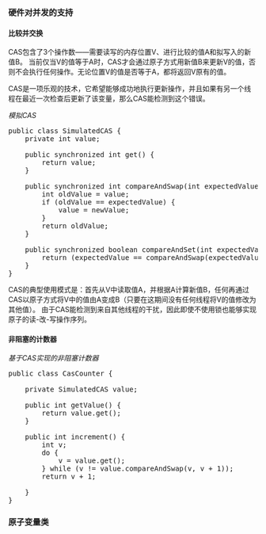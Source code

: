 ### 硬件对并发的支持
#### 比较并交换
CAS包含了3个操作数——需要读写的内存位置V、进行比较的值A和拟写入的新值B。
当前仅当V的值等于A时，CAS才会通过原子方式用新值B来更新V的值，否则不会执行任何操作。无论位置V的值是否等于A，都将返回V原有的值。

CAS是一项乐观的技术，它希望能够成功地执行更新操作，并且如果有另一个线程在最近一次检查后更新了该变量，那么CAS能检测到这个错误。

*模拟CAS*

<pre>
public class SimulatedCAS {
    private int value;

    public synchronized int get() {
        return value;
    }

    public synchronized int compareAndSwap(int expectedValue, int newValue) {
        int oldValue = value;
        if (oldValue == expectedValue) {
            value = newValue;
        }
        return oldValue;
    }

    public synchronized boolean compareAndSet(int expectedValue, int newValue) {
        return (expectedValue == compareAndSwap(expectedValue, newValue));
    }
}
</pre>

CAS的典型使用模式是：首先从V中读取值A，并根据A计算新值B，任何再通过CAS以原子方式将V中的值由A变成B（只要在这期间没有任何线程将V的值修改为其他值）。
由于CAS能检测到来自其他线程的干扰，因此即使不使用锁也能够实现原子的读-改-写操作序列。

#### 非阻塞的计数器

*基于CAS实现的非阻塞计数器*

<pre>
public class CasCounter {

    private SimulatedCAS value;

    public int getValue() {
        return value.get();
    }

    public int increment() {
        int v;
        do {
            v = value.get();
        } while (v != value.compareAndSwap(v, v + 1));
        return v + 1;

    }
}
</pre>

### 原子变量类